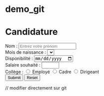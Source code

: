 # demo_git
<!DOCTYPE html>
<html>
<head>
<meta charset="UTF-8">
<title>Insert title here</title>
</head>
<body>
	<h1>Candidature</h1>
	<form id="candidature" method="post" action="php_exo1.php">
		<div>
			<label for="nom">Nom : </label>
			<input type="text" id="nom" name="nom" 
				maxlength="15" pattern="[A-Za-z\' \-éèêëñ]{2,15}"
				placeholder="Entrez votre prénom" required />
		</div>
		<div>
			<label for="mois">Mois de naissance :</label> 
			<select id="mois" name="mois"></select>
		</div>
		<div>
			<label for="dispo">Disponibilité : </label> 
			<input type="date" id="dispo" name="dispo" 
				pattern="[0-9]{2}\/[0-9]{2}\/[0-9]{4}" />
		</div>
		<div>
			<label for="salaire">Salaire souhaité : </label> 
			<input type="number" id="salaire" name="salaire" min="15" max="50" step="5"/>
		</div>
		<div>
			<label>Collège : </label> 
			<input type="radio" id="employe" name="college" value="Employé" />
			<label for="employe">Employé</label>
			<input type="radio" id="cadre" name="college" value="Cadre" />
			<label for="cadre">Cadre</label> 
			<input type="radio" id="dirigeant" name="college" value="Dirigeant" />
			<label for="dirigeant">Dirigeant</label>
		</div>
		<div>
			<input type="submit" id="ok" />
			<input type="reset" id="annuler" />
		</div>
	</form>
	<script src="js/form.js"></script>
</body>
</html>
// modifier directement sur git
